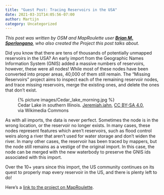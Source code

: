 ```yaml
---
title: "Guest Post: Tracing Reservoirs in the USA"
date: 2021-03-31T14:05:56-07:00
author: Martijn
category: Uncategorized
---
```


*This post was written by OSM and MapRoulette user **[Brian M.
Sperlongano](https://www.openstreetmap.org/user/ZeLonewolf)**, who also
created the Project this post talks about.*

Did you know that there are tens of thousands of potentially unmapped
reservoirs in the USA? An early import from the Geographic Names
Information System (GNIS) added a massive numbers of reservoirs,
however, these were all nodes! While most of these nodes have been
converted into proper areas, 40,000 of them still remain. The “Missing
Reservoirs” project aims to inspect each of the remaining reservoir
nodes, and trace missing reservoirs, merge the existing ones, and delete
the ones that don’t exist.

<figure>
{% picture images/Cedar_lake_morning.jpg %}
<figcaption>Cedar Lake in southern Illinois. <a
href="https://commons.wikimedia.org/wiki/File:Cedar_lake_morning.jpg">Jeremiah.jahn</a>,
<a href="https://creativecommons.org/licenses/by-sa/4.0">CC BY-SA
4.0</a>, via Wikimedia Commons</figcaption>
</figure>

As with all imports, the data is never perfect. Sometimes the node is in
the wrong location, or the reservoir no longer exists. In many cases,
these nodes represent features which aren’t reservoirs, such as flood
control weirs along a river that aren’t used for water storage and don’t
widen the river. In many other cases, the reservoir has been traced by
mappers, but the node still remains as a vestige of the original import.
In this case, the node can be merged with the new waterbody to preserve
the GNIS ids associated with this import.

Over the 10+ years since this import, the US community continues on its
quest to properly map every reservoir in the US, and there is plenty
left to do!

Here’s a [link to the project on
MapRoulette](https://maproulette.org/browse/projects/42297).
